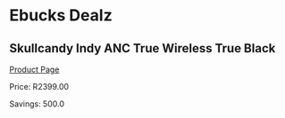 
# Ebucks Dealz
## Skullcandy Indy ANC True Wireless True Black
[Product Page](https://www.ebucks.com/web/shop/productSelected.do?prodId=1094253916&catId=704986856)

Price: R2399.00

Savings: 500.0


	